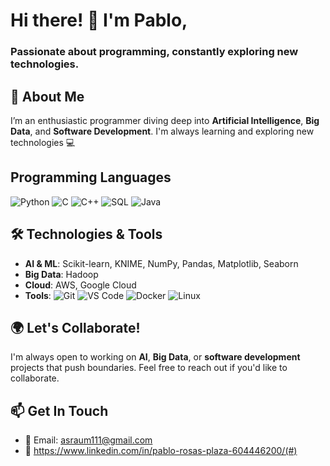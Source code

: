 # Hi there! 👋 I'm Pablo,

### Passionate about programming, constantly exploring new technologies. 

## 🚀 About Me
I’m an enthusiastic programmer diving deep into **Artificial Intelligence**, **Big Data**, and **Software Development**. I'm always learning and exploring new technologies 💻

## Programming Languages
![Python](https://img.shields.io/static/v1?label=&message=Python&color=blue&logo=python&logoColor=white)
![C](https://img.shields.io/static/v1?label=&message=C&color=blue&logo=c&logoColor=white)
![C++](https://img.shields.io/static/v1?label=&message=C%2B%2B&color=blue&logo=c%2B%2B&logoColor=white)
![SQL](https://img.shields.io/static/v1?label=&message=SQL&color=blue&logo=sqlite&logoColor=white)
![Java](https://img.shields.io/static/v1?label=&message=Java&color=blue&logo=java&logoColor=white)


## 🛠️ Technologies & Tools
- **AI & ML**: Scikit-learn, KNIME, NumPy, Pandas, Matplotlib, Seaborn
- **Big Data**: Hadoop
- **Cloud**: AWS, Google Cloud  
- **Tools**: ![Git](https://img.shields.io/static/v1?label=&message=Git&color=F05032&logo=git&logoColor=white) ![VS Code](https://img.shields.io/static/v1?label=&message=VS%20Code&color=007ACC&logo=visualstudiocode&logoColor=white) ![Docker](https://img.shields.io/static/v1?label=&message=Docker&color=2496ED&logo=docker&logoColor=white) ![Linux](https://img.shields.io/static/v1?label=&message=Linux&color=FCC624&logo=linux&logoColor=black)

## 🌍 Let's Collaborate!
I'm always open to working on **AI**, **Big Data**, or **software development** projects that push boundaries. Feel free to reach out if you'd like to collaborate.

## 📫 Get In Touch
- 📧 Email: asraum111@gmail.com  
- 🔗 https://www.linkedin.com/in/pablo-rosas-plaza-604446200/(#)  

